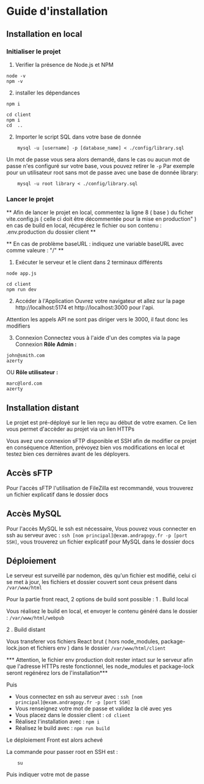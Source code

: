 # Guide d'installation

## Installation en local

### Initialiser le projet

1. Verifier la présence de Node.js et NPM
```shell
node -v
npm -v
```


2. installer les dépendances
```shell
npm i
```
```shell 
cd client
npm i
cd  ..
```

2. Importer le script SQL dans votre base de donnée
```shell
    mysql -u [username] -p [database_name] < ./config/library.sql
```
Un mot de passe vous sera alors demandé, dans le cas ou aucun mot de passe n'es configuré sur votre base, vous pouvez retirer le `-p`
Par exemple pour un utilisateur root sans mot de passe avec une base de donnée library:
```shell
    mysql -u root library < ./config/library.sql
```


### Lancer le projet


** Afin de lancer le projet en local, commentez la ligne 8 ( base ) du ficher vite.config.js ( celle ci doit être décommentée pour la mise en production" ) en cas de build en local, récupérez le fichier ou son contenu : .env.production du dossier client **

** En cas de problème baseURL : indiquez une variable baseURL avec comme valeure : "/" ** 

1. Exécuter le serveur et le client dans 2 terminaux différents
```shell
node app.js
```
```shell
cd client
npm run dev
```

2. Accéder à l'Application
Ouvrez votre navigateur et allez sur la page http://localhost:5174 et http://localhost:3000 pour l'api.

Attention les appels API ne sont pas diriger vers le 3000, il faut donc les modifiers

3. Connexion
Connectez vous à l'aide d'un des comptes via la page Connexion
**Rôle Admin :**
```
john@smith.com
azerty
```

OU
**Rôle utilisateur :**
```
marc@lord.com 
azerty
```

## Installation distant

Le projet est pré-déployé sur le lien reçu au début de votre examen.
Ce lien vous permet d'accèder au projet via un lien HTTPs

Vous avez une connexion sFTP disponible et SSH afin de modifier ce projet en conséquence
Attention, prévoyez bien vos modifications en local et testez bien ces dernières avant de les déployers.


## Accès sFTP

Pour l'accès sFTP l'utilisation de FileZilla est recommandé, vous trouverez un fichier explicatif dans le dossier docs

## Accès MySQL

Pour l'accès MySQL le ssh est nécessaire, Vous pouvez vous connecter en ssh au serveur avec : `ssh [nom principal]@exam.andragogy.fr -p [port SSH]`, vous trouverez un fichier explicatif pour MySQL dans le dossier docs

## Déploiement

Le serveur est surveillé par nodemon, dès qu'un fichier est modifié, celui ci se met à jour, les fichiers et dossier couvert sont ceux présent dans `/var/www/html`

Pour la partie front react, 2 options de build sont possible :
1 . Build local 

Vous réalisez le build en local, et envoyer le contenu généré dans le dossier : `/var/www/html/webpub`

2 . Build distant

Vous transferer vos fichiers React brut ( hors node_modules, package-lock.json et fichiers env ) dans le dossier `/var/www/html/client`

*** Attention, le fichier env production doit rester intact sur le serveur afin que l'adresse HTTPs reste fonctionnel, les node_modules et package-lock seront regénérez lors de l'installation***

Puis 
- Vous connectez en ssh au serveur avec : `ssh [nom principal]@exam.andragogy.fr -p [port SSH]`
- Vous renseignez votre mot de passe et validez la clé avec yes
- Vous placez dans le dossier client : `cd client`
- Réalisez l'installation avec : `npm i`
- Réalisez le build avec : `npm run build`

Le déploiement Front est alors achevé


La commande pour passer root en SSH est :
```shell
    su
```
Puis indiquer votre mot de passe